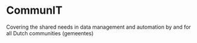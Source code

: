 # CommunIT
Covering the shared needs in data management and automation by and for all Dutch communities (gemeentes)
